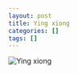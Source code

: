 ```yaml
---
layout: post
title: Ying xiong
categories: []
tags: []
---
```

![Ying xiong](https://m.media-amazon.com/images/M/MV5BMWQ2MjQ0OTctMWE1OC00NjZjLTk3ZDAtNTk3NTZiYWMxYTlmXkEyXkFqcGdeQXVyMTQxNzMzNDI@._V1.jpg)
